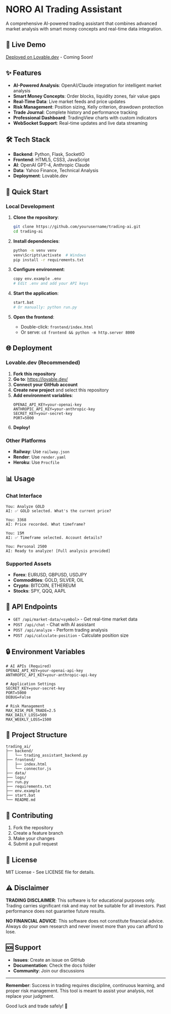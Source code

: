 # NORO AI Trading Assistant

A comprehensive AI-powered trading assistant that combines advanced market analysis with smart money concepts and real-time data integration.

## 🚀 Live Demo

[Deployed on Lovable.dev](https://your-app.lovable.dev) - Coming Soon!

## ✨ Features

- **AI-Powered Analysis**: OpenAI/Claude integration for intelligent market analysis
- **Smart Money Concepts**: Order blocks, liquidity zones, fair value gaps
- **Real-Time Data**: Live market feeds and price updates
- **Risk Management**: Position sizing, Kelly criterion, drawdown protection
- **Trade Journal**: Complete history and performance tracking
- **Professional Dashboard**: TradingView charts with custom indicators
- **WebSocket Support**: Real-time updates and live data streaming

## 🛠️ Tech Stack

- **Backend**: Python, Flask, SocketIO
- **Frontend**: HTML5, CSS3, JavaScript
- **AI**: OpenAI GPT-4, Anthropic Claude
- **Data**: Yahoo Finance, Technical Analysis
- **Deployment**: Lovable.dev

## 🚀 Quick Start

### Local Development

1. **Clone the repository**:
   ```bash
   git clone https://github.com/yourusername/trading-ai.git
   cd trading-ai
   ```

2. **Install dependencies**:
   ```bash
   python -m venv venv
   venv\Scripts\activate  # Windows
   pip install -r requirements.txt
   ```

3. **Configure environment**:
   ```bash
   copy env.example .env
   # Edit .env and add your API keys
   ```

4. **Start the application**:
   ```bash
   start.bat
   # Or manually: python run.py
   ```

5. **Open the frontend**:
   - Double-click: `frontend/index.html`
   - Or serve: `cd frontend && python -m http.server 8000`

## 🌐 Deployment

### Lovable.dev (Recommended)

1. **Fork this repository**
2. **Go to**: https://lovable.dev/
3. **Connect your GitHub account**
4. **Create new project** and select this repository
5. **Add environment variables**:
   ```
   OPENAI_API_KEY=your-openai-key
   ANTHROPIC_API_KEY=your-anthropic-key
   SECRET_KEY=your-secret-key
   PORT=5000
   ```
6. **Deploy!**

### Other Platforms

- **Railway**: Use `railway.json`
- **Render**: Use `render.yaml`
- **Heroku**: Use `Procfile`

## 📊 Usage

### Chat Interface
```
You: Analyze GOLD
AI: ✅ GOLD selected. What's the current price?

You: 3368
AI: Price recorded. What timeframe?

You: 15M
AI: ✅ Timeframe selected. Account details?

You: Personal 2500
AI: Ready to analyze! [Full analysis provided]
```

### Supported Assets
- **Forex**: EURUSD, GBPUSD, USDJPY
- **Commodities**: GOLD, SILVER, OIL
- **Crypto**: BITCOIN, ETHEREUM
- **Stocks**: SPY, QQQ, AAPL

## 🔧 API Endpoints

- `GET /api/market-data/<symbol>` - Get real-time market data
- `POST /api/chat` - Chat with AI assistant
- `POST /api/analyze` - Perform trading analysis
- `POST /api/calculate-position` - Calculate position size

## 🔒 Environment Variables

```env
# AI APIs (Required)
OPENAI_API_KEY=your-openai-api-key
ANTHROPIC_API_KEY=your-anthropic-api-key

# Application Settings
SECRET_KEY=your-secret-key
PORT=5000
DEBUG=False

# Risk Management
MAX_RISK_PER_TRADE=2.5
MAX_DAILY_LOSS=500
MAX_WEEKLY_LOSS=1500
```

## 📁 Project Structure

```
trading_ai/
├── backend/
│   └── trading_assistant_backend.py
├── frontend/
│   ├── index.html
│   └── connector.js
├── data/
├── logs/
├── run.py
├── requirements.txt
├── env.example
├── start.bat
└── README.md
```

## 🤝 Contributing

1. Fork the repository
2. Create a feature branch
3. Make your changes
4. Submit a pull request

## 📝 License

MIT License - See LICENSE file for details.

## ⚠️ Disclaimer

**TRADING DISCLAIMER**: This software is for educational purposes only. Trading carries significant risk and may not be suitable for all investors. Past performance does not guarantee future results.

**NO FINANCIAL ADVICE**: This software does not constitute financial advice. Always do your own research and never invest more than you can afford to lose.

## 🆘 Support

- **Issues**: Create an issue on GitHub
- **Documentation**: Check the docs folder
- **Community**: Join our discussions

---

**Remember**: Success in trading requires discipline, continuous learning, and proper risk management. This tool is meant to assist your analysis, not replace your judgment.

Good luck and trade safely! 🚀 